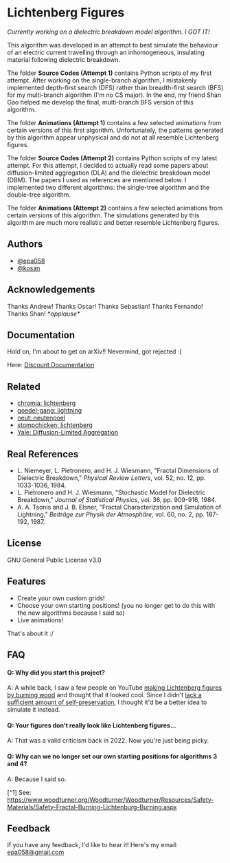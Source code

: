 
# Lichtenberg Figures

*Currently working on a dielectric breakdown model algorithm. I GOT IT!*

This algorithm was developed in an attempt to best simulate the behaviour of an electric current travelling through an inhomogeneous, insulating material following dielectric breakdown.

The folder **Source Codes (Attempt 1)** contains Python scripts of my first attempt. After working on the single-branch algorithm, I mistakenly implemented depth-first search (DFS) rather than breadth-first search (BFS) for my multi-branch algorithm (I'm no CS major). In the end, my friend Shan Gao helped me develop the final, multi-branch BFS version of this algorithm.

The folder **Animations (Attempt 1)** contains a few selected animations from certain versions of this first algorithm. Unfortunately, the patterns generated by this algorithm appear unphysical and do not at all resemble Lichtenberg figures.

The folder **Source Codes (Attempt 2)** contains Python scripts of my latest attempt. For this attempt, I decided to actually read some papers about diffusion-limited aggregation (DLA) and the dielectric breakdown model (DBM). The papers I used as references are mentioned below. I implemented two different algorithms: the single-tree algorithm and the double-tree algorithm. 

The folder **Animations (Attempt 2)** contains a few selected animations from certain versions of this algorithm. The simulations generated by this algorithm are much more realistic and better resemble Lichtenberg figures.

## Authors

- [@epa058](https://github.com/epa058)
- [@kosan](https://github.com/shan-gao5)


## Acknowledgements

 Thanks Andrew! Thanks Oscar! Thanks Sebastian! Thanks Fernando! Thanks Shan! \**applause\**


## Documentation

Hold on, I'm about to get on arXiv!! Nevermind, got rejected :( 

Here: [Discount Documentation](https://github.com/epa058/Lichtenberg-Figures/blob/main/Paper.pdf)

## Related

- [chromia: lichtenberg](https://github.com/chromia/lichtenberg)
- [goedel-gang: lightning](https://github.com/goedel-gang/lightning)
- [neut: neutenpoel](https://github.com/neut/neutenpoel)
- [stompchicken: lichtenberg](https://github.com/stompchicken/lichtenberg)
- [Yale: Diffusion-Limited Aggregation](https://web.archive.org/web/20030805085849/http://classes.yale.edu/fractals/Panorama/Physics/DLA/DLA.html)

## Real References
- L. Niemeyer, L. Pietronero, and H. J. Wiesmann, "Fractal Dimensions of Dielectric Breakdown," *Physical Review Letters*, vol. 52, no. 12, pp. 1033-1036, 1984.
- L. Pietronero and H. J. Wiesmann, "Stochastic Model for Dielectric Breakdown," *Journal of Statistical Physics*, vol. 36, pp. 909-916, 1984.
- A. A. Tsonis and J. B. Elsner, "Fractal Characterization and Simulation of Lightning," *Beiträge zur Physik der Atmosphäre*, vol. 60, no. 2, pp. 187-192, 1987.

## License

GNU General Public License v3.0


## Features

- Create your own custom grids!
- Choose your own starting positions! (you no longer get to do this with the new algorithms because I said so)
- Live animations!

That's about it :/

## FAQ

#### Q: Why did you start this project?

A: A while back, I saw a few people on YouTube [making Lichtenberg figures by burning wood](https://www.youtube.com/watch?v=BxjtCAp9JWo) and thought that it looked cool. Since I didn't [lack a sufficient amount of self-preservation](https://www.woodturner.org/Woodturner/Woodturner/Resources/Safety-Materials/Safety-Fractal-Burning-Lichtenburg-Burning.aspx), I thought it'd be a better idea to simulate it instead.

#### Q: Your figures don't really look like Lichtenberg figures...

A: That was a valid criticism back in 2022. Now you're just being picky.

#### Q: Why can we no longer set our own starting positions for algorithms 3 and 4?

A: Because I said so.

[^1] See: https://www.woodturner.org/Woodturner/Woodturner/Resources/Safety-Materials/Safety-Fractal-Burning-Lichtenburg-Burning.aspx
## Feedback

If you have any feedback, I'd like to hear it! Here's my email: epa058@gmail.com
